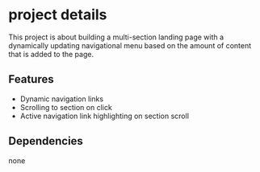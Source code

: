 # project details

This project is about building a multi-section landing page with a dynamically updating navigational menu based on the amount of content that is added to the page.

## Features

- Dynamic navigation links
- Scrolling to section on click
- Active navigation link highlighting on section scroll

## Dependencies

none
